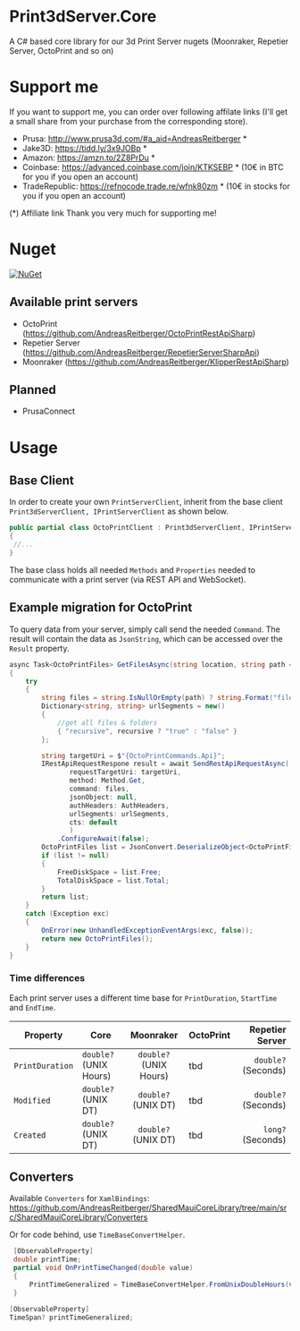 # Print3dServer.Core
A C# based core library for our 3d Print Server nugets (Moonraker, Repetier Server, OctoPrint and so on)

# Support me
If you want to support me, you can order over following affilate links (I'll get a small share from your purchase from the corresponding store).

- Prusa: http://www.prusa3d.com/#a_aid=AndreasReitberger *
- Jake3D: https://tidd.ly/3x9JOBp * 
- Amazon: https://amzn.to/2Z8PrDu *
- Coinbase: https://advanced.coinbase.com/join/KTKSEBP * (10€ in BTC for you if you open an account)
- TradeRepublic: https://refnocode.trade.re/wfnk80zm * (10€ in stocks for you if you open an account)

(*) Affiliate link
Thank you very much for supporting me!

# Nuget
[![NuGet](https://img.shields.io/nuget/v/Print3dServer.Core.svg?style=flat-square&label=nuget)](https://www.nuget.org/packages/Print3dServer.Core/)

## Available print servers
- OctoPrint (https://github.com/AndreasReitberger/OctoPrintRestApiSharp)
- Repetier Server (https://github.com/AndreasReitberger/RepetierServerSharpApi)
- Moonraker (https://github.com/AndreasReitberger/KlipperRestApiSharp)

## Planned
- PrusaConnect

# Usage

## Base Client
In order to create your own `PrintServerClient`, inherit from the base client `Print3dServerClient, IPrintServerClient` as shown below.

```cs
public partial class OctoPrintClient : Print3dServerClient, IPrintServerClient
{
 //...
}
```

The base class holds all needed `Methods` and `Properties` needed to communicate with a print server (via REST API and WebSocket).

## Example migration for OctoPrint
To query data from your server, simply call send the needed `Command`. The result will contain the data as `JsonString`, 
which can be accessed over the `Result` property.

```cs
async Task<OctoPrintFiles> GetFilesAsync(string location, string path = "", bool recursive = true)
{
    try
    {
        string files = string.IsNullOrEmpty(path) ? string.Format("files/{0}", location) : string.Format("files/{0}/{1}", location, path);
        Dictionary<string, string> urlSegments = new()
        {
            //get all files & folders 
            { "recursive", recursive ? "true" : "false" }
        };

        string targetUri = $"{OctoPrintCommands.Api}";
        IRestApiRequestRespone result = await SendRestApiRequestAsync(
               requestTargetUri: targetUri,
               method: Method.Get,
               command: files,
               jsonObject: null,
               authHeaders: AuthHeaders,
               urlSegments: urlSegments,
               cts: default
               )
            .ConfigureAwait(false);
        OctoPrintFiles list = JsonConvert.DeserializeObject<OctoPrintFiles>(result.Result);
        if (list != null)
        {
            FreeDiskSpace = list.Free;
            TotalDiskSpace = list.Total;
        }
        return list;
    }
    catch (Exception exc)
    {
        OnError(new UnhandledExceptionEventArgs(exc, false));
        return new OctoPrintFiles();
    }
}
```

### Time differences
Each print server uses a different time base for `PrintDuration`, `StartTime` and `EndTime`.

| Property              | Core                     | Moonraker              | OctoPrint | Repetier Server      |
|-----------------------| -------------------------|:----------------------:| ----------|---------------------:|
| `PrintDuration`       | `double?` (UNIX Hours)   | `double?` (UNIX Hours) | tbd       | `double?` (Seconds)  |
| `Modified`            | `double?` (UNIX DT)      | `double?` (UNIX DT)    | tbd       | `double?` (Seconds)  |
| `Created`             | `double?` (UNIX DT)      | `double?` (UNIX DT)    | tbd       | `long?` (Seconds)  |

## Converters
Available `Converters` for `XamlBindings`:
https://github.com/AndreasReitberger/SharedMauiCoreLibrary/tree/main/src/SharedMauiCoreLibrary/Converters

Or for code behind, use `TimeBaseConvertHelper`.

```cs
 [ObservableProperty]
 double printTime;
 partial void OnPrintTimeChanged(double value)
 {
     PrintTimeGeneralized = TimeBaseConvertHelper.FromUnixDoubleHours(value);          
 }

[ObservableProperty]
TimeSpan? printTimeGeneralized;
```

